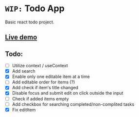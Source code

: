 # `WIP:` Todo App

Basic react todo project.

## [Live demo](https://js-react-todo.netlify.app/)

## Todo:

- [ ] Utilize context / useContext
- [x] Add search
- [x] Enable only one editable item at a time
- [ ] Add editable order for items (?)
- [x] Add check if item's title changed
- [x] Disable focus and submit edit on click outside the input
- [ ] Check if added items empty
- [ ] Add checkbox for searching completed/non-complited tasks
- [x] Fix editItem
